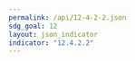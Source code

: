 ```yaml
---
permalink: /api/12-4-2-2.json
sdg_goal: 12
layout: json_indicator
indicator: "12.4.2.2"
---
```

